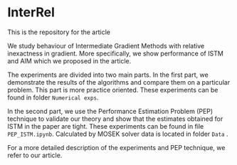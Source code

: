 # InterRel
This is the repository for the article

We study behaviour of Intermediate Gradient Methods with relative inexactness in gradient. More specifically, we show performance of ISTM and AIM which we proposed in the article. 

The experiments are divided into two main parts. In the first part, we demonstrate the results of the algorithms and compare them on a particular problem. This part is more practice oriented. These experiments can be found in folder `Numerical exps`.

In the second part, we use the Performance Estimation Problem (PEP) technique to validate our theory and show that the estimates obtained for ISTM in the paper are tight. These experiments can be found in file `PEP_ISTM.ipynb`. Calculated by MOSEK solver data is located in folder `Data` .

For a more detailed description of the experiments and PEP technique, we refer to our article.
